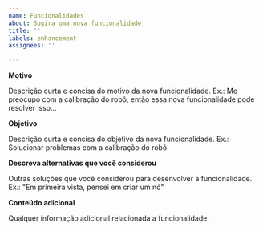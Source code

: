 ```yaml
---
name: Funcionalidades
about: Sugira uma nova funcionalidade
title: ''
labels: enhancement
assignees: ''

---
```


**Motivo**

Descrição curta e concisa do motivo da nova funcionalidade. Ex.: Me preocupo com a calibração do robô, então essa nova funcionalidade pode resolver isso...

**Objetivo**

Descrição curta e concisa do objetivo da nova funcionalidade.  Ex.: Solucionar problemas com a calibração do robô.

**Descreva alternativas que você considerou**

Outras soluções que você considerou para desenvolver a funcionalidade. Ex.: "Em primeira vista, pensei em criar um nó"

**Conteúdo adicional**

Qualquer informação adicional relacionada a funcionalidade.
